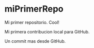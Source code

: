 # miPrimerRepo

Mi primer repositorio. Cool!

Mi primera contribucion local para GitHub.

Un commit mas desde GitHub.
